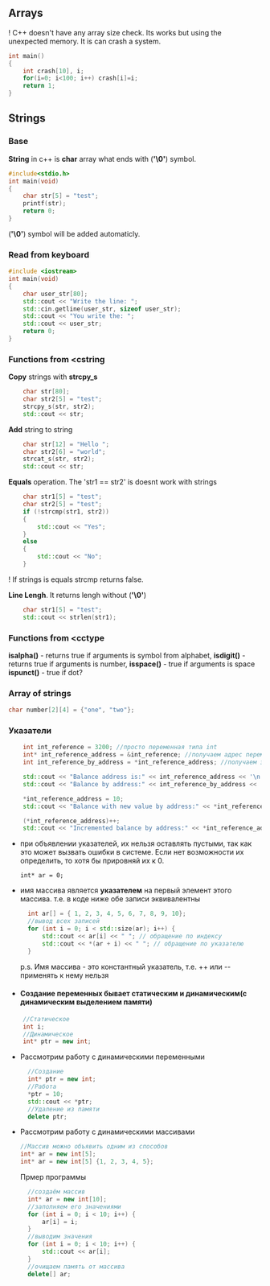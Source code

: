 ## Arrays

! С++ doesn't have any array size check. Its works but using the unexpected memory. It is can crash a system.

```c++
int main()
{
    int crash[10], i;
    for(i=0; i<100; i++) crash[i]=i;
    return 1;
}
```

## Strings

### Base

**String** in c++ is **char** array what ends with (**'\0'**) symbol.

```c++
#include<stdio.h>
int main(void)
{
	char str[5] = "test";
	printf(str);
	return 0;
}
```

(**'\0'**) symbol will be added automaticly.

### Read from keyboard

```c++
#include <iostream>
int main(void)
{
	char user_str[80];
	std::cout << "Write the line: ";
	std::cin.getline(user_str, sizeof user_str);
	std::cout << "You write the: ";
	std::cout << user_str;
	return 0;
}
```

### Functions from <cstring

**Copy** strings with **strcpy_s**

```c++
	char str[80];
	char str2[5] = "test";
	strcpy_s(str, str2);
	std::cout << str;
```

**Add** string to string

```c++
	char str[12] = "Hello ";
	char str2[6] = "world";
	strcat_s(str, str2);
	std::cout << str;
```

**Equals** operation. The 'str1 == str2' is doesnt work with strings

```c++
	char str1[5] = "test";
	char str2[5] = "test";
	if (!strcmp(str1, str2))
	{
		std::cout << "Yes";
	}
	else
	{
		std::cout << "No";
	}
```

! If strings is equals strcmp returns false.

**Line Lengh**. It returns lengh without (**'\0'**)

```c++
	char str1[5] = "test";
	std::cout << strlen(str1);
```

### Functions from <cctype

**isalpha()** - returns true if arguments is symbol from alphabet,
**isdigit()** - returns true if arguments is number,
**isspace()** - true if arguments is space
**ispunct()** - true if dot?

### Array of strings

```c++
char number[2][4] = {"one", "two"};
```

### Указатели

```c++
	int int_reference = 3200; //просто переменная типа int
	int* int_reference_address = &int_reference; //получаем адрес переменной
	int int_reference_by_address = *int_reference_address; //получаем значение переменной по адресу

	std::cout << "Balance address is:" << int_reference_address << '\n'; //0000009B9E37F784
	std::cout << "Balance by address:" << int_reference_by_address << '\n'; //3200

	*int_reference_address = 10;
	std::cout << "Balance with new value by address:" << *int_reference_address << '\n'; //10

	(*int_reference_address)++;
	std::cout << "Incremented balance by address:" << *int_reference_address << '\n'; //11
```

- при объявлении указателей, их нельзя оставлять пустыми, так как это может вызвать ошибки в системе. Если нет возможности их определить, то хотя бы прировняй их к 0.
  ```
  int* ar = 0;
  ```

* имя массива является **указателем** на первый элемент этого массива.
  т.е. в коде ниже обе записи эквивалентны

  ```c++
  	int ar[] = { 1, 2, 3, 4, 5, 6, 7, 8, 9, 10};
  	//вывод всех записей
  	for (int i = 0; i < std::size(ar); i++) {
  		std::cout << ar[i] << " "; // обращение по индексу
  		std::cout << *(ar + i) << " "; // обращение по указателю
  	}
  ```

  p.s. Имя массива - это константный указатель, т.е. ++ или -- применять к нему нельзя

- #### Создание переменных бывает статическим и динамическим(с динамическим выделением памяти)

```c++
	//Статическое
	int i;
	//Динамическое
	int* ptr = new int;
```

- Рассмотрим работу с динамическими переменными

  ```c++
  	//Создание
  	int* ptr = new int;
  	//Работа
  	*ptr = 10;
  	std::cout << *ptr;
  	//Удаление из памяти
  	delete ptr;
  ```

- Рассмотрим работу с динамическими массивами

  ```c++
  //Массив можно объявить одним из способов
  int* ar = new int[5];
  int* ar = new int[5] {1, 2, 3, 4, 5};
  ```

  Прмер программы

  ```c++
  	//создаём массив
  	int* ar = new int[10];
  	//заполняем его значениями
  	for (int i = 0; i < 10; i++) {
  		ar[i] = i;
  	}
  	//выводим значения
  	for (int i = 0; i < 10; i++) {
  		std::cout << ar[i];
  	}
  	//очищаем память от массива
  	delete[] ar;
  ```
